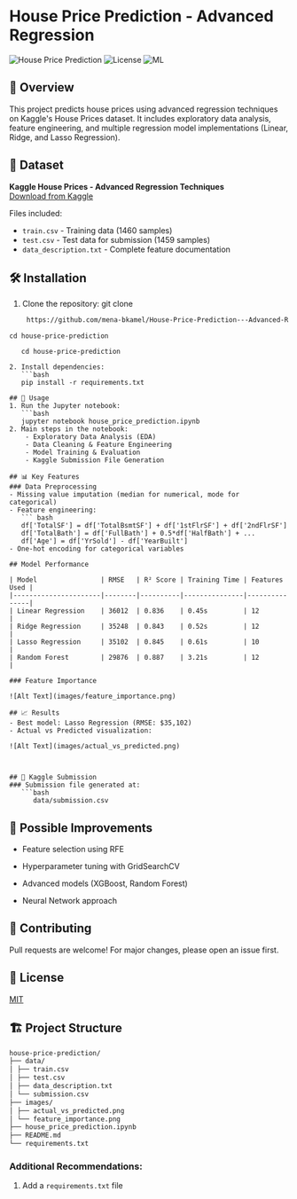 # House Price Prediction - Advanced Regression

![House Price Prediction](https://img.shields.io/badge/Python-3.8%2B-blue)
![License](https://img.shields.io/badge/License-MIT-green)
![ML](https://img.shields.io/badge/Machine%20Learning-Linear%20Regression-orange)

## 📌 Overview
This project predicts house prices using advanced regression techniques on Kaggle's House Prices dataset. It includes exploratory data analysis, feature engineering, and multiple regression model implementations (Linear, Ridge, and Lasso Regression).

## 📂 Dataset
**Kaggle House Prices - Advanced Regression Techniques**  
[Download from Kaggle](https://www.kaggle.com/c/house-prices-advanced-regression-techniques/data)

Files included:
- `train.csv` - Training data (1460 samples)
- `test.csv` - Test data for submission (1459 samples)
- `data_description.txt` - Complete feature documentation

## 🛠️ Installation
1. Clone the repository:
   git clone
   ```bash
    https://github.com/mena-bkamel/House-Price-Prediction---Advanced-Regression.git
```
cd house-price-prediction

   cd house-price-prediction

2. Install dependencies:
   ```bash 
   pip install -r requirements.txt

## 🚀 Usage
1. Run the Jupyter notebook:
   ```bash
   jupyter notebook house_price_prediction.ipynb
2. Main steps in the notebook:
    - Exploratory Data Analysis (EDA)
    - Data Cleaning & Feature Engineering
    - Model Training & Evaluation
    - Kaggle Submission File Generation
   
## 📊 Key Features
### Data Preprocessing
- Missing value imputation (median for numerical, mode for categorical)
- Feature engineering:
   ``` bash
   df['TotalSF'] = df['TotalBsmtSF'] + df['1stFlrSF'] + df['2ndFlrSF']
   df['TotalBath'] = df['FullBath'] + 0.5*df['HalfBath'] + ...
   df['Age'] = df['YrSold'] - df['YearBuilt']
- One-hot encoding for categorical variables

## Model Performance

| Model                | RMSE   | R² Score | Training Time | Features Used |
|----------------------|--------|----------|---------------|---------------|
| Linear Regression    | 36012  | 0.836    | 0.45s         | 12            |
| Ridge Regression     | 35248  | 0.843    | 0.52s         | 12            |
| Lasso Regression     | 35102  | 0.845    | 0.61s         | 10            |
| Random Forest        | 29876  | 0.887    | 3.21s         | 12            |
  
### Feature Importance

![Alt Text](images/feature_importance.png)

## 📈 Results
- Best model: Lasso Regression (RMSE: $35,102)
- Actual vs Predicted visualization:

![Alt Text](images/actual_vs_predicted.png)



## 📝 Kaggle Submission
### Submission file generated at:
   ```bash
      data/submission.csv
   ```
## 🧠 Possible Improvements
- Feature selection using RFE

- Hyperparameter tuning with GridSearchCV

- Advanced models (XGBoost, Random Forest)

- Neural Network approach

## 🤝 Contributing
Pull requests are welcome! For major changes, please open an issue first.

## 📜 License  
[MIT](https://opensource.org/licenses/MIT)

## 🏗️ Project Structure

```bash
house-price-prediction/
├── data/
│ ├── train.csv
│ ├── test.csv
│ ├── data_description.txt
│ └── submission.csv
├── images/
│ ├── actual_vs_predicted.png
│ └── feature_importance.png
├── house_price_prediction.ipynb
├── README.md
└── requirements.txt
```

### Additional Recommendations:
1. Add a `requirements.txt` file 
